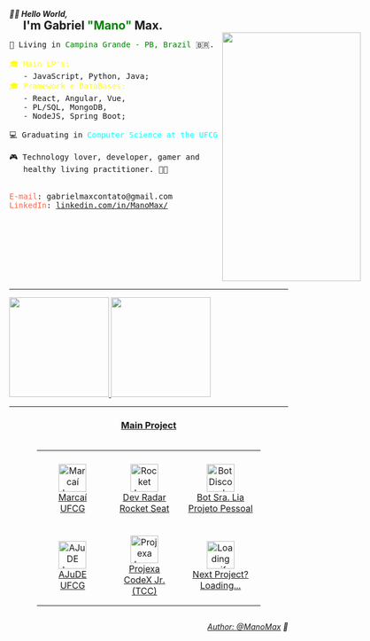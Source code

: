<div>
   <h5 style="margin: 0;">👋🏾 Hello World,</h5>
   <h2 style="margin: 0px 0px 0px 25px;">I'm Gabriel <t style="color: green">"Mano"</t> Max.</h2>
</div>

<div style="display: flex;" >
   <div class="preformatted">
      <pre>
<span >📌 Living in <t style="color: green">Campina Grande - PB, Brazil</t> 🇧🇷.</span>
<span></span>
<span style="color: yellow">🎓 Main LP's:</span>
<span>   - JavaScript, Python, Java;</span>
<span style="color: yellow">🎓 Framework e DataBases:</span>
<span>   - React, Angular, Vue,</span>
<span>   - PL/SQL, MongoDB,</span>
<span>   - NodeJS, Spring Boot;</span>
<span></span>
<span>💻 Graduating in <t style="color: aqua">Computer Science at the UFCG </t></span>
<span></span>
<span>🎮 Technology lover, developer, gamer and</span>
<span>   healthy living practitioner. 💪🏽</span>
<span></span>
<span style="color: white">📞 For contact me:</span>
<span><t style="color: tomato">E-mail</t>: gabrielmaxcontato@gmail.com</span>
<span><t style="color: tomato">LinkedIn</t>: <a href="https://www.linkedin.com/in/manomax/">linkedin.com/in/ManoMax/</a></span>
   </div>

   <div>
      <img href="https://www.linkedin.com/in/manomax/" height="449" width="250" src="https://media.giphy.com/media/v1.Y2lkPTc5MGI3NjExYWtvazBnYWJyb2c4Nmo4NjR3dnk1bnp6MnljZjByeTFkN2hlbmdqMCZlcD12MV9pbnRlcm5hbF9naWZfYnlfaWQmY3Q9Zw/VbnUQpnihPSIgIXuZv/giphy.gif"/>
   </div>

</div>

___

<div>
  <a href="https://github.com/ManoMax">
  <img height="180em" src="https://github-readme-stats.vercel.app/api?username=ManoMax&show_icons=true&theme=tokyonight&include_all_commits=true&count_private=true"/>
  <img height="180em" src="https://github-readme-stats.vercel.app/api/top-langs/?username=ManoMax&layout=compact&langs_count=7&theme=tokyonight"/>
</div>

___

<div>
   <h3 align="center" style="margin-bottom: 35px;">Main Project</h3>

   <div>
      <table style="padding: 0 10%">
         <tr>
            <td align="center" width="250px" height="140px">
               <img src="https://marcai.netlify.app/assets/setup/marcai-logo.svg" alt="Marcaí Image" width="50"></img>
               </br>
               <a href="https://marcai.netlify.app/">Marcaí</a>
               </br>
               <span>UFCG</span>
            </td>
            <td align="center" width="250px" height="140px">
               <img src="https://images.emojiterra.com/google/android-12l/512px/1f680.png" alt="Rocket Image" width="50"></img>
               </br>
               <a href="https://github.com/ManoMax/dev-radar">Dev Radar</a>
               </br>
               <span>Rocket Seat</span>
            </td><td align="center" width="250px" height="140px">
               <img src="https://static.vecteezy.com/ti/vetor-gratis/p1/5143067-bonito-soldado-exercito-vetor.jpg" alt="Bot Discord Sra. Lia Image" width="50"></img>
               </br>
               <a href="https://github.com/ManoMax/sra-lia">Bot Sra. Lia</a>
               </br>
               <span>Projeto Pessoal</span>
         </tr>
         <tr>
            <td align="center" width="250px" height="140px">
               <img src="https://i.imgur.com/9a8oA0e.png" alt="AJuDE Image" width="50"></img>
               </br>
               <a href="https://youtu.be/Gicpcce1_bI?si=KjjYcXtveod9RYTn">AJuDE</a>
               </br>
               <span>UFCG</span>
            </td>
            <td align="center" width="250px" height="140px">
               <img src="https://raw.githubusercontent.com/codexjr-dev/projexa-web/main/public/dashboard.png" alt="Projexa Image" width="50"></img>
               </br>
               <a href="https://projexa.vercel.app/entrar">Projexa</a>
               </br>
               <span>CodeX Jr. (TCC)</span>
            </td>
            <td align="center" width="250px" height="140px">
               <img src="https://i.gifer.com/ZKZg.gif" alt="Loading gif" width="50"></img>
               </br>
               <a href="https://projexa.vercel.app/entrar">Next Project?</a>
               </br>
               <span>Loading...</span>
            </td>
         </tr>
      </table>
   </div>
</div>

<h2></h2>

<div align="right">
  <p><i>
    Author: <a href="https://www.linkedin.com/in/manomax/">@ManoMax</a> 💜
  </i></p>
</div>
  
<!--
                     RASCUNHOS:

<div style="display: inline_block"><br>
  <img align="center" alt="ManoMax-Js" height="30" width="40" src="https://raw.githubusercontent.com/devicons/devicon/master/icons/javascript/javascript-plain.svg">
  <img align="center" alt="ManoMax-MongoDB" height="30" width="40" src="https://raw.githubusercontent.com/devicons/devicon/master/icons/mongodb/mongodb-original.svg">
  <img align="center" alt="ManoMax-React" height="30" width="40" src="https://raw.githubusercontent.com/devicons/devicon/master/icons/react/react-original.svg">
  <img align="center" alt="ManoMax-Python" height="30" width="40" src="https://raw.githubusercontent.com/devicons/devicon/master/icons/python/python-original.svg">
  <img align="center" alt="ManoMax-Java" height="30" width="40" src="https://raw.githubusercontent.com/devicons/devicon/master/icons/java/java-original.svg">
  <img align="center" alt="ManoMax-Spring" height="30" width="40" src="https://raw.githubusercontent.com/devicons/devicon/master/icons/spring/spring-original.svg">
  <img align="center" alt="ManoMax-MySQL" height="30" width="40" src="https://raw.githubusercontent.com/devicons/devicon/master/icons/mysql/mysql-plain.svg">
</div>

<div> 
  <a href="https://www.youtube.com/ManoMax" target="_blank"><img src="https://img.shields.io/badge/YouTube-FF0000?style=for-the-badge&logo=youtube&logoColor=white" target="_blank"></a>
  <a href="https://instagram.com/gabrielmax.vm" target="_blank"><img src="https://img.shields.io/badge/-Instagram-%23E4405F?style=for-the-badge&logo=instagram&logoColor=white" target="_blank"></a>

<!-- <img href="https://www.linkedin.com/in/manomax/" height="200" width="266" src="https://i.imgur.com/kPL8l84.gif"/>
      <img href="https://www.linkedin.com/in/manomax/" height="242" width="266" src="https://media.giphy.com/media/v1.Y2lkPTc5MGI3NjExa2duMXdxaW53ODJuMWdtOTl4aWl5ZDd1cWpjZnA1YnBjeHZ1YXY2ayZlcD12MV9pbnRlcm5hbF9naWZfYnlfaWQmY3Q9Zw/xT9IgzoKnwFNmISR8I/giphy.gif"/> -->

<!--
   ```diff
   @@ I'm Gabriel Max @@
   + 📌 Living in Campina Grande - PB, Brazil 🇧🇷.

   ! 🎓 Main LP's:
   !    - JavaScript, Python, Java;

   ! 🎓 Framework e DataBases:
   !    - React, Angular, Vue,
   !    - PL/SQL, MongoDB,
   !    - NodeJS, Spring Boot;

   💻 Graduating in Computer Science at the UFCG

   # 🎮 Technology lover, developer, gamer and
   #    healthy living practitioner.

   - 📞 For contact me:
   - E-mail: gabrielmaxcontato@gmail.com
   - LinkedIn: https://www.linkedin.com/in/manomax/
   ```
-->

